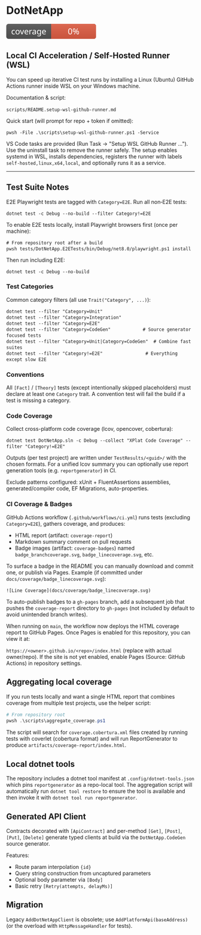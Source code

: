 # DotNetApp

![Coverage](./badges/coverage.svg)

## Local CI Acceleration / Self-Hosted Runner (WSL)

You can speed up iterative CI test runs by installing a Linux (Ubuntu) GitHub Actions runner inside WSL on your Windows machine.

Documentation & script:

`scripts/README.setup-wsl-github-runner.md`

Quick start (will prompt for repo + token if omitted):

```
pwsh -File .\scripts\setup-wsl-github-runner.ps1 -Service
```

VS Code tasks are provided (Run Task → "Setup WSL GitHub Runner ..."). Use the uninstall task to remove the runner safely. The setup enables systemd in WSL, installs dependencies, registers the runner with labels `self-hosted,linux,x64,local`, and optionally runs it as a service.

---

## Test Suite Notes

E2E Playwright tests are tagged with `Category=E2E`.
Run all non‑E2E tests:
```
dotnet test -c Debug --no-build --filter Category!=E2E
```

To enable E2E tests locally, install Playwright browsers first (once per machine):
```
# From repository root after a build
pwsh tests/DotNetApp.E2ETests/bin/Debug/net8.0/playwright.ps1 install
```
Then run including E2E:
```
dotnet test -c Debug --no-build
```

### Test Categories

Common category filters (all use `Trait("Category", ...)`):

```
dotnet test --filter "Category=Unit"
dotnet test --filter "Category=Integration"
dotnet test --filter "Category=E2E"
dotnet test --filter "Category=CodeGen"            # Source generator focused tests
dotnet test --filter "Category=Unit|Category=CodeGen"  # Combine fast suites
dotnet test --filter "Category!=E2E"                # Everything except slow E2E
```

### Conventions

All `[Fact]` / `[Theory]` tests (except intentionally skipped placeholders) must declare at least one `Category` trait. A convention test will fail the build if a test is missing a category.

### Code Coverage

Collect cross-platform code coverage (lcov, opencover, cobertura):

```
dotnet test DotNetApp.sln -c Debug --collect "XPlat Code Coverage" --filter "Category!=E2E"
```

Outputs (per test project) are written under `TestResults/<guid>/` with the chosen formats. For a unified lcov summary you can optionally use report generation tools (e.g. `reportgenerator`) in CI.

Exclude patterns configured: xUnit + FluentAssertions assemblies, generated/compiler code, EF Migrations, auto-properties.

### CI Coverage & Badges

GitHub Actions workflow (`.github/workflows/ci.yml`) runs tests (excluding `Category=E2E`), gathers coverage, and produces:
* HTML report (artifact: `coverage-report`)
* Markdown summary comment on pull requests
* Badge images (artifact: `coverage-badges`) named `badge_branchcoverage.svg`, `badge_linecoverage.svg`, etc.

To surface a badge in the README you can manually download and commit one, or publish via Pages. Example (if committed under `docs/coverage/badge_linecoverage.svg`):

```
![Line Coverage](docs/coverage/badge_linecoverage.svg)
```

To auto-publish badges to a `gh-pages` branch, add a subsequent job that pushes the `coverage-report` directory to `gh-pages` (not included by default to avoid unintended branch writes).

When running on `main`, the workflow now deploys the HTML coverage report to GitHub Pages. Once Pages is enabled for this repository, you can view it at:

`https://<owner>.github.io/<repo>/index.html` (replace with actual owner/repo). If the site is not yet enabled, enable Pages (Source: GitHub Actions) in repository settings.

Aggregating local coverage
-------------------------
If you run tests locally and want a single HTML report that combines coverage from multiple test projects, use the helper script:

```powershell
# From repository root
pwsh .\scripts\aggregate_coverage.ps1
```

The script will search for `coverage.cobertura.xml` files created by running tests with coverlet (cobertura format) and will run ReportGenerator to produce `artifacts/coverage-report/index.html`.

Local dotnet tools
------------------
The repository includes a dotnet tool manifest at `.config/dotnet-tools.json` which pins `reportgenerator` as a repo-local tool. The aggregation script will automatically run `dotnet tool restore` to ensure the tool is available and then invoke it with `dotnet tool run reportgenerator`.


## Generated API Client
Contracts decorated with `[ApiContract]` and per-method `[Get]`, `[Post]`, `[Put]`, `[Delete]` generate typed clients at build via the `DotNetApp.CodeGen` source generator.

Features:
- Route param interpolation `{id}`
- Query string construction from uncaptured parameters
- Optional body parameter via `[Body]`
- Basic retry `[Retry(attempts, delayMs)]`

## Migration
Legacy `AddDotNetAppClient` is obsolete; use `AddPlatformApi(baseAddress)` (or the overload with `HttpMessageHandler` for tests).
